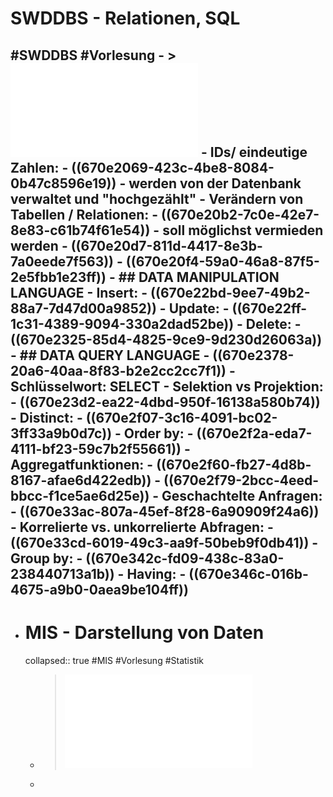 # SWDDBS - Relationen, SQL
#SWDDBS #Vorlesung
	- > ![Folien SQL](../assets/04_SQL_1728901687385_0.pdf)
	- **IDs/ eindeutige Zahlen:**
		- ((670e2069-423c-4be8-8084-0b47c8596e19))
		- werden von der Datenbank verwaltet und "hochgezählt"
	- **Verändern von Tabellen / Relationen:**
		- ((670e20b2-7c0e-42e7-8e83-c61b74f61e54))
		- soll möglichst vermieden werden
		- ((670e20d7-811d-4417-8e3b-7a0eede7f563))
		- ((670e20f4-59a0-46a8-87f5-2e5fbb1e23ff))
	- ## **DATA MANIPULATION LANGUAGE**
		- **Insert:**
			- ((670e22bd-9ee7-49b2-88a7-7d47d00a9852))
		- **Update:**
			- ((670e22ff-1c31-4389-9094-330a2dad52be))
		- **Delete:**
			- ((670e2325-85d4-4825-9ce9-9d230d26063a))
	- ## DATA QUERY LANGUAGE
		- ((670e2378-20a6-40aa-8f83-b2e2cc2cc7f1))
		- Schlüsselwort: SELECT
		- **Selektion vs Projektion:**
			- ((670e23d2-ea22-4dbd-950f-16138a580b74))
		- **Distinct:**
			- ((670e2f07-3c16-4091-bc02-3ff33a9b0d7c))
		- **Order by:**
			- ((670e2f2a-eda7-4111-bf23-59c7b2f55661))
		- **Aggregatfunktionen:**
			- ((670e2f60-fb27-4d8b-8167-afae6d422edb))
			- ((670e2f79-2bcc-4eed-bbcc-f1ce5ae6d25e))
		- **Geschachtelte Anfragen:**
			- ((670e33ac-807a-45ef-8f28-6a90909f24a6))
		- **Korrelierte vs. unkorrelierte Abfragen:**
			- ((670e33cd-6019-49c3-aa9f-50beb9f0db41))
		- **Group by:**
			- ((670e342c-fd09-438c-83a0-238440713a1b))
		- **Having:**
			- ((670e346c-016b-4675-a9b0-0aea9be104ff))
-
- # MIS - Darstellung von Daten
  collapsed:: true
  #MIS #Vorlesung #Statistik
	- > ![Folien VE02](../assets/VE02_Angewandte_Mathe_Statistik_CSI_WS2425_1728985180200_0.pdf)
	-